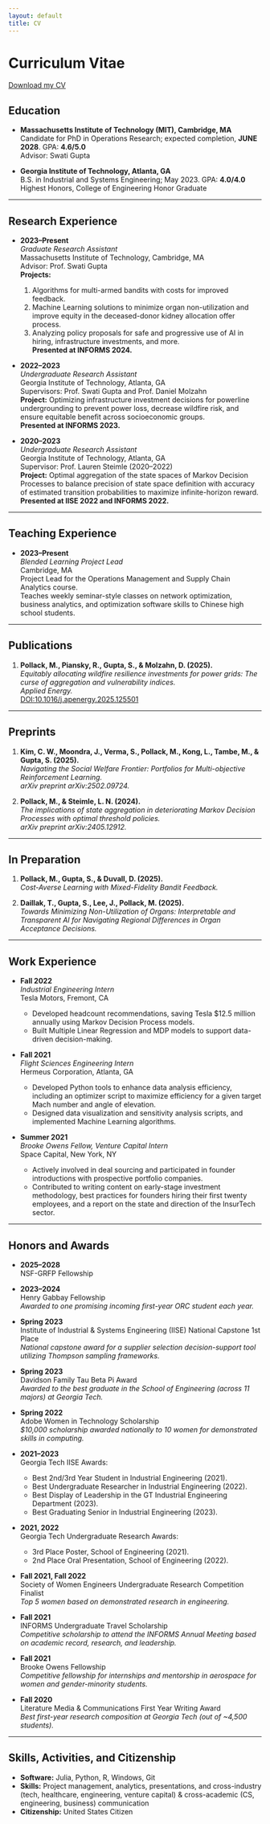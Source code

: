 ```yaml
---
layout: default
title: CV
---
```


# Curriculum Vitae

[Download my CV](assets/Pollack_CV.pdf)

## Education

- **Massachusetts Institute of Technology (MIT), Cambridge, MA**  
  Candidate for PhD in Operations Research; expected completion, **JUNE 2028**. GPA: **4.6/5.0**  
  Advisor: Swati Gupta

- **Georgia Institute of Technology, Atlanta, GA**  
  B.S. in Industrial and Systems Engineering; May 2023. GPA: **4.0/4.0**  
  Highest Honors, College of Engineering Honor Graduate

---

## Research Experience

- **2023–Present**  
  *Graduate Research Assistant*  
  Massachusetts Institute of Technology, Cambridge, MA  
  Advisor: Prof. Swati Gupta  
  **Projects:**  
  1. Algorithms for multi-armed bandits with costs for improved feedback.  
  2. Machine Learning solutions to minimize organ non-utilization and improve equity in the deceased-donor kidney allocation offer process.  
  3. Analyzing policy proposals for safe and progressive use of AI in hiring, infrastructure investments, and more.  
  **Presented at INFORMS 2024.**

- **2022–2023**  
  *Undergraduate Research Assistant*  
  Georgia Institute of Technology, Atlanta, GA  
  Supervisors: Prof. Swati Gupta and Prof. Daniel Molzahn  
  **Project:** Optimizing infrastructure investment decisions for powerline undergrounding to prevent power loss, decrease wildfire risk, and ensure equitable benefit across socioeconomic groups.  
  **Presented at INFORMS 2023.**

- **2020–2023**  
  *Undergraduate Research Assistant*  
  Georgia Institute of Technology, Atlanta, GA  
  Supervisor: Prof. Lauren Steimle (2020–2022)  
  **Project:** Optimal aggregation of the state spaces of Markov Decision Processes to balance precision of state space definition with accuracy of estimated transition probabilities to maximize infinite-horizon reward.  
  **Presented at IISE 2022 and INFORMS 2022.**

---

## Teaching Experience

- **2023–Present**  
  *Blended Learning Project Lead*  
  Cambridge, MA  
  Project Lead for the Operations Management and Supply Chain Analytics course.  
  Teaches weekly seminar-style classes on network optimization, business analytics, and optimization software skills to Chinese high school students.

---

## Publications

1. **Pollack, M., Piansky, R., Gupta, S., & Molzahn, D. (2025).**  
   *Equitably allocating wildfire resilience investments for power grids: The curse of aggregation and vulnerability indices.*  
   *Applied Energy.*  
   [DOI:10.1016/j.apenergy.2025.125501](https://doi.org/10.1016/j.apenergy.2025.125501)

---

## Preprints

1. **Kim, C. W., Moondra, J., Verma, S., Pollack, M., Kong, L., Tambe, M., & Gupta, S. (2025).**  
   *Navigating the Social Welfare Frontier: Portfolios for Multi-objective Reinforcement Learning.*  
   *arXiv preprint arXiv:2502.09724.*

2. **Pollack, M., & Steimle, L. N. (2024).**  
   *The implications of state aggregation in deteriorating Markov Decision Processes with optimal threshold policies.*  
   *arXiv preprint arXiv:2405.12912.*

---

## In Preparation

1. **Pollack, M., Gupta, S., & Duvall, D. (2025).**  
   *Cost-Averse Learning with Mixed-Fidelity Bandit Feedback.*

2. **Daillak, T., Gupta, S., Lee, J., Pollack, M. (2025).**  
   *Towards Minimizing Non-Utilization of Organs: Interpretable and Transparent AI for Navigating Regional Differences in Organ Acceptance Decisions.*

---

## Work Experience

- **Fall 2022**  
  *Industrial Engineering Intern*  
  Tesla Motors, Fremont, CA  
  - Developed headcount recommendations, saving Tesla \$12.5 million annually using Markov Decision Process models.  
  - Built Multiple Linear Regression and MDP models to support data-driven decision-making.

- **Fall 2021**  
  *Flight Sciences Engineering Intern*  
  Hermeus Corporation, Atlanta, GA  
  - Developed Python tools to enhance data analysis efficiency, including an optimizer script to maximize efficiency for a given target Mach number and angle of elevation.  
  - Designed data visualization and sensitivity analysis scripts, and implemented Machine Learning algorithms.

- **Summer 2021**  
  *Brooke Owens Fellow, Venture Capital Intern*  
  Space Capital, New York, NY  
  - Actively involved in deal sourcing and participated in founder introductions with prospective portfolio companies.  
  - Contributed to writing content on early-stage investment methodology, best practices for founders hiring their first twenty employees, and a report on the state and direction of the InsurTech sector.

---

## Honors and Awards

- **2025–2028**  
  NSF-GRFP Fellowship

- **2023–2024**  
  Henry Gabbay Fellowship  
  *Awarded to one promising incoming first-year ORC student each year.*

- **Spring 2023**  
  Institute of Industrial & Systems Engineering (IISE) National Capstone 1st Place  
  *National capstone award for a supplier selection decision-support tool utilizing Thompson sampling frameworks.*

- **Spring 2023**  
  Davidson Family Tau Beta Pi Award  
  *Awarded to the best graduate in the School of Engineering (across 11 majors) at Georgia Tech.*

- **Spring 2022**  
  Adobe Women in Technology Scholarship  
  *\$10,000 scholarship awarded nationally to 10 women for demonstrated skills in computing.*

- **2021–2023**  
  Georgia Tech IISE Awards:  
  - Best 2nd/3rd Year Student in Industrial Engineering (2021).  
  - Best Undergraduate Researcher in Industrial Engineering (2022).  
  - Best Display of Leadership in the GT Industrial Engineering Department (2023).  
  - Best Graduating Senior in Industrial Engineering (2023).

- **2021, 2022**  
  Georgia Tech Undergraduate Research Awards:  
  - 3rd Place Poster, School of Engineering (2021).  
  - 2nd Place Oral Presentation, School of Engineering (2022).

- **Fall 2021, Fall 2022**  
  Society of Women Engineers Undergraduate Research Competition Finalist  
  *Top 5 women based on demonstrated research in engineering.*

- **Fall 2021**  
  INFORMS Undergraduate Travel Scholarship  
  *Competitive scholarship to attend the INFORMS Annual Meeting based on academic record, research, and leadership.*

- **Fall 2021**  
  Brooke Owens Fellowship  
  *Competitive fellowship for internships and mentorship in aerospace for women and gender-minority students.*

- **Fall 2020**  
  Literature Media & Communications First Year Writing Award  
  *Best first-year research composition at Georgia Tech (out of ~4,500 students).*

---

## Skills, Activities, and Citizenship

- **Software:** Julia, Python, R, Windows, Git  
- **Skills:** Project management, analytics, presentations, and cross-industry (tech, healthcare, engineering, venture capital) & cross-academic (CS, engineering, business) communication  
- **Citizenship:** United States Citizen